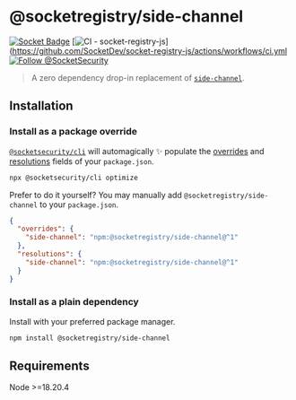 # @socketregistry/side-channel

[![Socket Badge](https://socket.dev/api/badge/npm/package/@socketregistry/side-channel)](https://socket.dev/npm/package/@socketregistry/side-channel)
[![CI - socket-registry-js](https://github.com/SocketDev/socket-registry-js/actions/workflows/ci.yml/badge.svg)](https://github.com/SocketDev/socket-registry-js/actions/workflows/ci.yml
[![Follow @SocketSecurity](https://img.shields.io/twitter/follow/SocketSecurity?style=social)](https://twitter.com/SocketSecurity)

> A zero dependency drop-in replacement of
> [`side-channel`](https://www.npmjs.com/package/side-channel).

## Installation

### Install as a package override

[`@socketsecurity/cli`](https://www.npmjs.com/package/@socketsecurity/cli) will
automagically :sparkles: populate the
[overrides](https://docs.npmjs.com/cli/v9/configuring-npm/package-json#overrides)
and [resolutions](https://yarnpkg.com/configuration/manifest#resolutions) fields
of your `package.json`.

```sh
npx @socketsecurity/cli optimize
```

Prefer to do it yourself? You may manually add `@socketregistry/side-channel` to
your `package.json`.

```json
{
  "overrides": {
    "side-channel": "npm:@socketregistry/side-channel@^1"
  },
  "resolutions": {
    "side-channel": "npm:@socketregistry/side-channel@^1"
  }
}
```

### Install as a plain dependency

Install with your preferred package manager.

```sh
npm install @socketregistry/side-channel
```

## Requirements

Node &gt;=18.20.4
